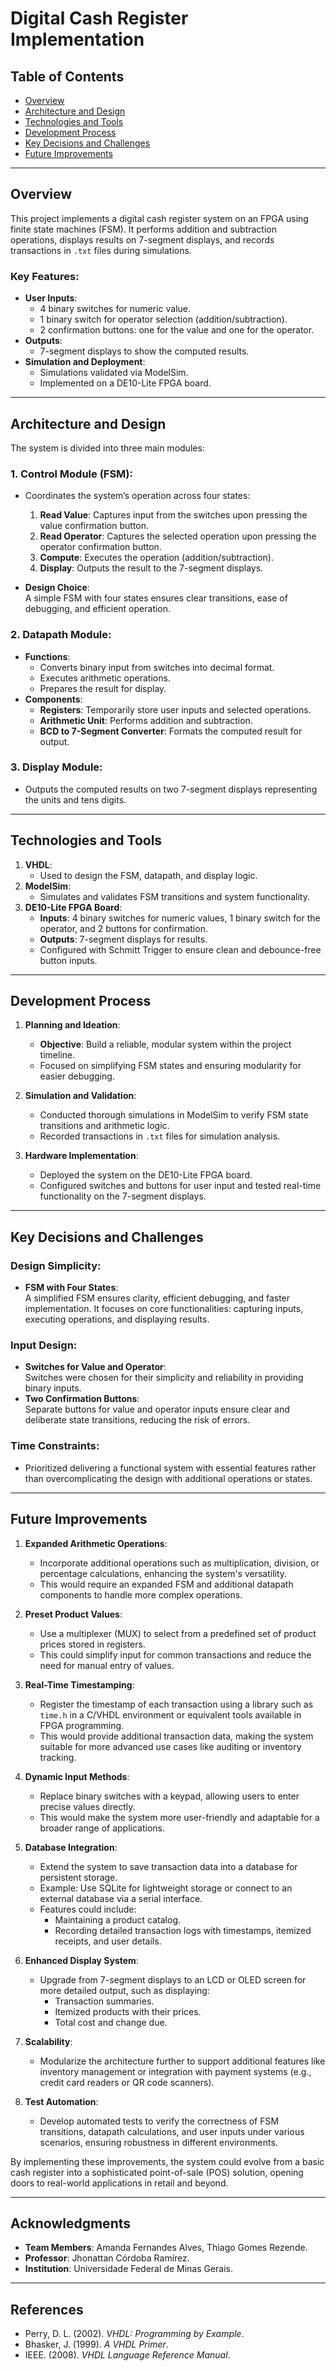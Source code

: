 # Digital Cash Register Implementation

## Table of Contents
- [Overview](#overview)
- [Architecture and Design](#architecture-and-design)
- [Technologies and Tools](#technologies-and-tools)
- [Development Process](#development-process)
- [Key Decisions and Challenges](#key-decisions-and-challenges)
- [Future Improvements](#future-improvements)

---

## Overview
This project implements a digital cash register system on an FPGA using finite state machines (FSM). It performs addition and subtraction operations, displays results on 7-segment displays, and records transactions in `.txt` files during simulations.  

### Key Features:
- **User Inputs**:  
  - 4 binary switches for numeric value.  
  - 1 binary switch for operator selection (addition/subtraction).  
  - 2 confirmation buttons: one for the value and one for the operator.  
- **Outputs**:  
  - 7-segment displays to show the computed results.  
- **Simulation and Deployment**:  
  - Simulations validated via ModelSim.  
  - Implemented on a DE10-Lite FPGA board.  

---

## Architecture and Design
The system is divided into three main modules:  

### 1. **Control Module (FSM)**:
- Coordinates the system’s operation across four states:
  1. **Read Value**: Captures input from the switches upon pressing the value confirmation button.
  2. **Read Operator**: Captures the selected operation upon pressing the operator confirmation button.
  3. **Compute**: Executes the operation (addition/subtraction).
  4. **Display**: Outputs the result to the 7-segment displays.  

- **Design Choice**:  
  A simple FSM with four states ensures clear transitions, ease of debugging, and efficient operation.

### 2. **Datapath Module**:
- **Functions**:
  - Converts binary input from switches into decimal format.
  - Executes arithmetic operations.
  - Prepares the result for display.  
- **Components**:
  - **Registers**: Temporarily store user inputs and selected operations.
  - **Arithmetic Unit**: Performs addition and subtraction.
  - **BCD to 7-Segment Converter**: Formats the computed result for output.

### 3. **Display Module**:
- Outputs the computed results on two 7-segment displays representing the units and tens digits.

---

## Technologies and Tools
1. **VHDL**:  
   - Used to design the FSM, datapath, and display logic.  
2. **ModelSim**:  
   - Simulates and validates FSM transitions and system functionality.  
3. **DE10-Lite FPGA Board**:  
   - **Inputs**: 4 binary switches for numeric values, 1 binary switch for the operator, and 2 buttons for confirmation.  
   - **Outputs**: 7-segment displays for results.  
   - Configured with Schmitt Trigger to ensure clean and debounce-free button inputs.

---

## Development Process
1. **Planning and Ideation**:
   - **Objective**: Build a reliable, modular system within the project timeline.  
   - Focused on simplifying FSM states and ensuring modularity for easier debugging.  

2. **Simulation and Validation**:
   - Conducted thorough simulations in ModelSim to verify FSM state transitions and arithmetic logic.  
   - Recorded transactions in `.txt` files for simulation analysis.  

3. **Hardware Implementation**:
   - Deployed the system on the DE10-Lite FPGA board.  
   - Configured switches and buttons for user input and tested real-time functionality on the 7-segment displays.

---

## Key Decisions and Challenges
### Design Simplicity:
- **FSM with Four States**:  
  A simplified FSM ensures clarity, efficient debugging, and faster implementation. It focuses on core functionalities: capturing inputs, executing operations, and displaying results.  

### Input Design:
- **Switches for Value and Operator**:  
  Switches were chosen for their simplicity and reliability in providing binary inputs.  
- **Two Confirmation Buttons**:  
  Separate buttons for value and operator inputs ensure clear and deliberate state transitions, reducing the risk of errors.  

### Time Constraints:
- Prioritized delivering a functional system with essential features rather than overcomplicating the design with additional operations or states.  

---

## Future Improvements
1. **Expanded Arithmetic Operations**:  
   - Incorporate additional operations such as multiplication, division, or percentage calculations, enhancing the system's versatility.  
   - This would require an expanded FSM and additional datapath components to handle more complex operations.  

2. **Preset Product Values**:  
   - Use a multiplexer (MUX) to select from a predefined set of product prices stored in registers.  
   - This could simplify input for common transactions and reduce the need for manual entry of values.  

3. **Real-Time Timestamping**:  
   - Register the timestamp of each transaction using a library such as `time.h` in a C/VHDL environment or equivalent tools available in FPGA programming.  
   - This would provide additional transaction data, making the system suitable for more advanced use cases like auditing or inventory tracking.  

4. **Dynamic Input Methods**:  
   - Replace binary switches with a keypad, allowing users to enter precise values directly.  
   - This would make the system more user-friendly and adaptable for a broader range of applications.  

5. **Database Integration**:  
   - Extend the system to save transaction data into a database for persistent storage.  
   - Example: Use SQLite for lightweight storage or connect to an external database via a serial interface.  
   - Features could include:
     - Maintaining a product catalog.
     - Recording detailed transaction logs with timestamps, itemized receipts, and user details.  

6. **Enhanced Display System**:  
   - Upgrade from 7-segment displays to an LCD or OLED screen for more detailed output, such as displaying:
     - Transaction summaries.
     - Itemized products with their prices.
     - Total cost and change due.  

7. **Scalability**:  
   - Modularize the architecture further to support additional features like inventory management or integration with payment systems (e.g., credit card readers or QR code scanners).  

8. **Test Automation**:  
   - Develop automated tests to verify the correctness of FSM transitions, datapath calculations, and user inputs under various scenarios, ensuring robustness in different environments.  

By implementing these improvements, the system could evolve from a basic cash register into a sophisticated point-of-sale (POS) solution, opening doors to real-world applications in retail and beyond.  

---

## Acknowledgments
- **Team Members**: Amanda Fernandes Alves, Thiago Gomes Rezende.  
- **Professor**: Jhonattan Córdoba Ramírez.  
- **Institution**: Universidade Federal de Minas Gerais.  

---

## References
- Perry, D. L. (2002). *VHDL: Programming by Example*.  
- Bhasker, J. (1999). *A VHDL Primer*.  
- IEEE. (2008). *VHDL Language Reference Manual*.  

